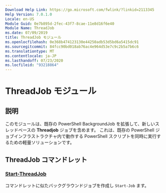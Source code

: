 ```yaml
---
Download Help Link: https://go.microsoft.com/fwlink/?linkid=2113345
Help Version: 7.0.1.0
Locale: en-US
Module Guid: 0e7b895d-2fec-43f7-8cae-11e8d16f6e40
Module Name: ThreadJob
ms.date: 07/09/2019
title: ThreadJob モジュール
ms.openlocfilehash: 0e368b474123130e44250adb53d5bd6a5415dc91
ms.sourcegitcommit: 84fcc90bd018ab76ac4e964d53e7c9c2b5a7b6c6
ms.translationtype: MT
ms.contentlocale: ja-JP
ms.lasthandoff: 07/23/2020
ms.locfileid: "93218864"
---
```

# ThreadJob モジュール

## 説明
このモジュールは、既存の PowerShell BackgroundJob を拡張して、新しいスレッドベースの **Threadjob** ジョブを含めます。 これは、既存の PowerShell ジョブインフラストラクチャ内で動作する PowerShell スクリプトを同時に実行するための軽量ソリューションです。

## ThreadJob コマンドレット

### [Start-ThreadJob](Start-ThreadJob.md)
コマンドレットに似たバックグラウンドジョブを作成し `Start-Job` ます。

